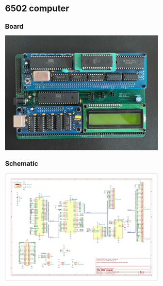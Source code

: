 # 6502 computer

## Board

![board](./images/board.jpg)

## Schematic

![schematic](./images/schematic.png)

